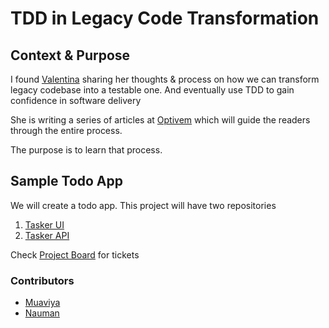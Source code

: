 # TDD in Legacy Code Transformation

## Context & Purpose

I found [Valentina](https://github.com/valentinacs/valentina) sharing her thoughts & process on how we can transform legacy codebase into a testable one. And eventually use TDD to gain confidence in software delivery

She is writing a series of articles at [Optivem](https://journal.optivem.com/) which will guide the readers through the entire process.

The purpose is to learn that process.

## Sample Todo App

We will create a todo app. This project will have two repositories

1. [Tasker UI](https://github.com/naumanzchaudhry/tasker-ui)
2. [Tasker API](https://github.com/naumanzchaudhry/tasker-api)

Check [Project Board](https://github.com/users/naumanzchaudhry/projects/2) for tickets

### Contributors

- [Muaviya](https://github.com/MuaviyaImran)
- [Nauman](https://github.com/naumanzchaudhry)
